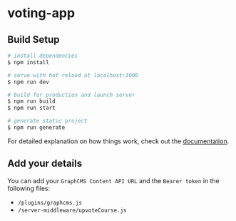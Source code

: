 # voting-app

## Build Setup

```bash
# install dependencies
$ npm install

# serve with hot reload at localhost:3000
$ npm run dev

# build for production and launch server
$ npm run build
$ npm run start

# generate static project
$ npm run generate
```

For detailed explanation on how things work, check out the [documentation](https://nuxtjs.org).

## Add your details

You can add your `GraphCMS Content API URL` and the `Bearer token` in the following files:
* `/plugins/graphcms.js`
* `/server-middleware/upvoteCourse.js`